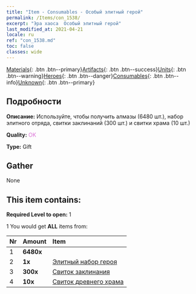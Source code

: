 ```yaml
---
title: "Item - Consumables - Особый элитный герой"
permalink: /Items/con_1538/
excerpt: "Эра хаоса  Особый элитный герой"
last_modified_at: 2021-04-21
locale: ru
ref: "con_1538.md"
toc: false
classes: wide
---
```

 [Materials](/ru/Items/){: .btn .btn--primary}[Artifacts](/ru/Items/Artifacts/){: .btn .btn--success}[Units](/ru/Items/Units/){: .btn .btn--warning}[Heroes](/ru/Items/Heroes/){: .btn .btn--danger}[Consumables](/ru/Items/Consumables/){: .btn .btn--info}[Unknown](/ru/Items/Unknown/){: .btn .btn--primary}

## Подробности
 **Описание:** Используйте, чтобы получить алмазы (6480 шт.), набор элитного отряда, свитки заклинаний (300 шт.) и свитки храма (10 шт.)

 **Quality:** <span style="color: #DA70D6">OK</span>

 **Type:** Gift

## Gather

  None

## This item contains:

 **Required Level to open:** 1

 1 You would get **ALL** items  from:

  | Nr | Amount |     Item    |
  |:---|:-------|:------------|
  | 1 |  **6480x** | <i class="fas fa-gem"/> |  | 
  | 2 |  **1x** | [Элитный набор героя](/ru/Items/con_1372/) |  | 
  | 3 |  **300x** | [Свиток заклинания](/ru/Items/con_694/) |  | 
  | 4 |  **10x** | [Свиток древнего храма](/ru/Items/con_697/) |  | 

